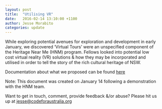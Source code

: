 ```yaml
---
layout: post
title:  "Utilising VR"
date:   2016-02-14 13:10:00 +1100
author: Jesse Morabito
categories: update
---
```


While exploring potential avenues for exploration and development in early January, we discovered ‘Virtual Tours’ were an unspecified component of the Heritage Near Me (HNM) program. Fellows looked into potential low cost virtual reality (VR) solutions & how they may be incorporated and utilised in order to tell the story of the rich cultural heritage of NSW.

Documentation about what we proposed can be found [here](https://docs.google.com/document/d/1ptFd7K0-jNQi8fa2bgbFRaermIPzTINagl-nOp7urv4/edit?usp=sharing)

Note: This document was created on January 14 following a demonstration with the HNM team.

Want to get in touch, comment, provide feedback &/or abuse? 
Please hit us up at jesse@codeforaustralia.org